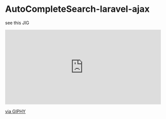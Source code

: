 # AutoCompleteSearch-laravel-ajax
see this JIG
<div style="width:100%;height:0;padding-bottom:48%;position:relative;"><iframe src="https://giphy.com/embed/V2NlHjEUnmeOmLf2aO" width="100%" height="100%" style="position:absolute" frameBorder="0" class="giphy-embed" allowFullScreen></iframe></div><p><a href="https://giphy.com/gifs/V2NlHjEUnmeOmLf2aO">via GIPHY</a></p>
